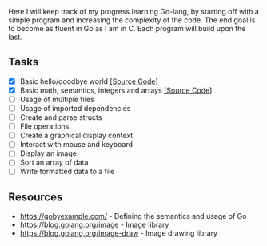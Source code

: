 Here I will keep track of my progress learning Go-lang, by starting off with a simple program and increasing the complexity of the code. The end goal is to become as fluent in Go as I am in C. Each program will build upon the last.

## Tasks

- [x] Basic hello/goodbye world [[Source Code]](hello)
- [x] Basic math, semantics, integers and arrays [[Source Code]](math)
- [ ] Usage of multiple files
- [ ] Usage of imported dependencies
- [ ] Create and parse structs
- [ ] File operations
- [ ] Create a graphical display context
- [ ] Interact with mouse and keyboard
- [ ] Display an image
- [ ] Sort an array of data
- [ ] Write formatted data to a file

## Resources

- https://gobyexample.com/ - Defining the semantics and usage of Go
- https://blog.golang.org/image - Image library
- https://blog.golang.org/image-draw - Image drawing library
